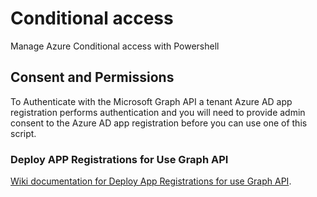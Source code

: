 # Conditional access
Manage Azure Conditional access with Powershell 

## Consent and Permissions

To Authenticate with the Microsoft Graph API a tenant Azure AD app registration performs authentication and you will need to provide admin consent to the Azure AD app registration before you can use one of this script.

### Deploy APP Registrations for Use Graph API  
[Wiki documentation for Deploy App Registrations for use Graph API](https://github.com/gbatteux/ModernWorkplaceConcierge/wiki/Self-hosting-a-custom-instance).
